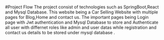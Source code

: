 #Project Flow
The project consist of technologies such as SpringBoot,React and Mysql Database.
This website being a Car Selling Website with multiple pages for Blog,Home and contact us.
The important pages being Login page with Jwt authentication and Mysql Database to store and Authenticate all user with differnet roles like admin and user datas while registration and contact us details to be stored under mysql database .

